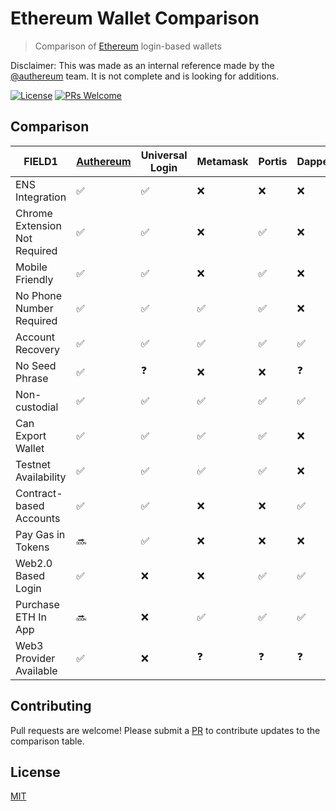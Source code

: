 # Ethereum Wallet Comparison

> Comparison of [Ethereum](https://www.ethereum.org/) login-based wallets

Disclaimer: This was made as an internal reference made by the [@authereum](https://github.com/authereum) team. It is not complete and is looking for additions.

[![License](http://img.shields.io/badge/license-MIT-blue.svg)](https://raw.githubusercontent.com/shanefontaine/ethereum-wallet-comparison/master/LICENSE)
[![PRs Welcome](https://img.shields.io/badge/PRs-welcome-brightgreen.svg)](#contributing)


## Comparison
|FIELD1 | [Authereum](https://authereum.org) | Universal Login | Metamask | Portis | Dapper | Argent | Coinbase Wallet | Status | Trust Wallet | Ledger | Gnosis Safe | ETHVault | NiftyWallet |
|---|---|---|---|---|---|---|---|---|---|---|---|---|---|
|ENS Integration                | ✅ | ✅ | ❌ | ❌ | ❌ | ✅ | ❌ | ✅ | ❌ | ❌ | ❌ | ❌ | ❓ |
|Chrome Extension Not Required  | ✅ | ✅ | ❌ | ✅ | ❌ | ✅ | ✅ | ✅ | ✅ | ✅ | ❌ | ✅ | ❓ |
|Mobile Friendly                | ✅ | ✅ | ❌ | ✅ | ❌ | ✅ | ✅ | ✅ | ✅ | ❌ | ✅ | ❓ | ❓ |
|No Phone Number Required       | ✅ | ✅ | ✅ | ✅ | ❌ | ❌ | ❌ | ✅ | ✅ | ✅ | ❓ | ❓ | ❓ |
|Account Recovery               | ✅ | ✅ | ✅ | ✅ | ✅ | ✅ | ✅ | ❌ | ✅ | ❌ | ❌ | ❓ | ❓ |
|No Seed Phrase                 | ✅ | ❓ | ❌ | ❌ | ❓ | ❓ | ❌ | ✅ | ❌ | ❌ | ❓ | ❓ | ❓ |
|Non-custodial                  | ✅ | ✅ | ✅ | ✅ | ✅ | ✅ | ✅ | ✅ | ❓ | ✅ | ✅ | ❓ | ❓ |
|Can Export Wallet              | ✅ | ✅ | ✅ | ✅ | ❌ | ❓ | ❌ | ❌ | ❌ | ✅ | ❓ | ❓ | ❓ |
|Testnet Availability           | ✅ | ✅ | ✅ | ✅ | ❌ | ❓ | ✅ | ✅ | ❌ | ✅ | ❓ | ❓ | ❓ |
|Contract-based Accounts        | ✅ | ✅ | ❌ | ❌ | ✅ | ✅ | ❌ | ❌ | ❌ | ❌ | ✅ | ❓ | ❓ |
|Pay Gas in Tokens              | 🔜 | ✅ | ❌ | ❌ | ❌ | ❓ | ❌ | ❌ | ❌ | ❌ | ❓ | ❓ | ❓ |
|Web2.0 Based Login             | ✅ | ❌ | ❌ | ✅ | ✅ | ❓ | ❌ | ✅ | ❌ | ❌ | ❓ | ❓ | ❓ |
|Purchase ETH In App            | 🔜 | ❌ | ✅ | ✅ | ✅ | ❓ | ✅ | ❌ | ❌ | ❌ | ❓ | ❌ | ❓ |
|Web3 Provider Available        | ✅ | ❌ | ❓ | ❓ | ❓ | ❓ | ❓ | ❓ | ❓ | ❓ | ❓ | ❌ | ❓ |

## Contributing

Pull requests are welcome! Please submit a [PR](https://github.com/shanefontaine/ethereum-wallet-comparison/compare) to contribute updates to the comparison table.

## License

[MIT](LICENSE)
